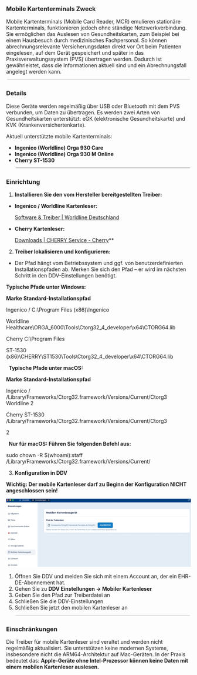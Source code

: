 ﻿### **Mobile Kartenterminals Zweck** 
Mobile Kartenterminals (Mobile Card Reader, MCR) emulieren stationäre Kartenterminals, funktionieren jedoch ohne ständige Netzwerkverbindung. Sie ermöglichen das Auslesen von Gesundheitskarten, zum Beispiel bei einem Hausbesuch durch medizinisches Fachpersonal. So können abrechnungsrelevante Versicherungsdaten direkt vor Ort beim Patienten eingelesen, auf dem Gerät gespeichert und später in das Praxisverwaltungssystem (PVS) übertragen werden. Dadurch ist gewährleistet, dass die Informationen aktuell sind und ein Abrechnungsfall angelegt werden kann. ![ref1]
### **Details** 
Diese Geräte werden regelmäßig über USB oder Bluetooth mit dem PVS verbunden, um Daten zu übertragen. Es werden zwei Arten von Gesundheitskarten unterstützt: eGK (elektronische Gesundheitskarte) und KVK (Krankenversichertenkarte). 

Aktuell unterstützte mobile Kartenterminals: 

- **Ingenico (Worldline) Orga 930 Care** 
- **Ingenico (Worldline) Orga 930 M Online** 
- **Cherry ST-1530 ![ref1]**
### **Einrichtung** 
1. **Installieren Sie den vom Hersteller bereitgestellten Treiber:** 
- **Ingenico / Worldline Kartenleser:** 

  [ Software & Treiber | Worldline Deutschland ](https://www.worldline.com)

- **Cherry Kartenleser:** 

  [ Downloads | CHERRY Service - Cherry](https://www.cherry.de)** 

2. **Treiber lokalisieren und konfigurieren:** 
- Der Pfad hängt vom Betriebssystem und ggf. von benutzerdefinierten Installationspfaden ab. Merken Sie sich den Pfad – er wird im nächsten Schritt in den DDV-Einstellungen benötigt. 

**Typische Pfade unter Windows:** 

**Marke**  **Standard-Installationspfad** 

Ingenico /  C:\Program Files (x86)\Ingenico 

Worldline  Healthcare\ORGA\_6000\Tools\Ctorg32\_4\_developer\x64\CTORG64.lib 

Cherry  C:\Program Files 

ST-1530  (x86)\CHERRY\ST1530\Tools\Ctorg32\_4\_developer\x64\CTORG64.lib 

` `**Typische Pfade unter macOS:** 

**Marke**  **Standard-Installationspfad** 

Ingenico /  /Library/Frameworks/Ctorg32.framework/Versions/Current/Ctorg3 Worldline  2 

Cherry ST-1530  /Library/Frameworks/Ctorg32.framework/Versions/Current/Ctorg3

2 

` `**Nur für macOS: Führen Sie folgenden Befehl aus:** 

sudo chown -R $(whoami):staff /Library/Frameworks/Ctorg32.framework/Versions/Current/ 

3. **Konfiguration in DDV** 

**Wichtig: Der mobile Kartenleser darf zu Beginn der Konfiguration NICHT angeschlossen sein!** 

![](images/Aspose.Words.4c7ae3b1-0a02.jpeg)

1. Öffnen Sie DDV und melden Sie sich mit einem Account an, der ein EHR-DE-Abonnement hat. 
1. Gehen Sie zu **DDV Einstellungen → Mobiler Kartenleser** 
1. Geben Sie den Pfad zur Treiberdatei an 
1. Schließen Sie die DDV-Einstellungen 
1. Schließen Sie jetzt den mobilen Kartenleser an ![ref1]
### **Einschränkungen** 
Die Treiber für mobile Kartenleser sind veraltet und werden nicht regelmäßig aktualisiert. Sie unterstützen keine modernen Systeme, insbesondere nicht die ARM64-Architektur auf Mac-Geräten. In der Praxis bedeutet das: **Apple-Geräte ohne Intel-Prozessor können keine Daten mit einem mobilen Kartenleser auslesen.** 

[ref1]:images/ASPOSE~1.PNG


